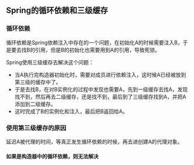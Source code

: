## Spring的循环依赖和三级缓存

### 循环依赖

循环依赖是Spring依赖注入中存在的一个问题，在初始化A的时候需要注入B，于是要去找B的引用，但是B的初始化也需要用到A的引用，导致死锁。

Spring使用三级缓存去解决这个问题：
* 当A执行完构造器初始化时，需要对成员进行依赖注入，这时候A已经被放到第三级的缓存中了。
* 于是去找B，在对B实例化的过程中发现也需要A，先到一级缓存去找A，发现找不到，然后再去二级缓存，还是找不到，最后到了三级缓存找到A，并把A添加到二级缓存。
* 这时完成了B的实例化和注入，最后把B返回给A。

### 使用第三级缓存的原因

延迟A被代理的时间，等真正发生循环依赖的时候，再去进创建A的代理对象。

#### 如果是构造器中的循环依赖，则无法解决